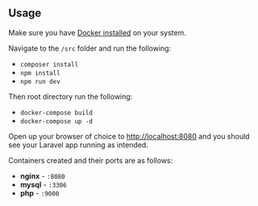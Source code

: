 ## Usage

Make sure you have [Docker installed](https://docs.docker.com/docker-for-mac/install/) on your system.

Navigate to the `/src` folder and run the following:

- `composer install`
- `npm install`
- `npm run dev`

Then root directory run the following:

- `docker-compose build`
- `docker-compose up -d`

Open up your browser of choice to [http://localhost:8080](http://localhost:8080) and you should see your Laravel app running as intended. 

Containers created and their ports are as follows:

- **nginx** - `:8080`
- **mysql** - `:3306`
- **php** - `:9000`